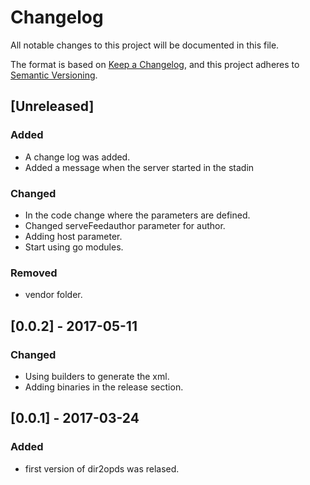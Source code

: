 # Changelog
All notable changes to this project will be documented in this file.

The format is based on [Keep a Changelog](https://keepachangelog.com/en/1.0.0/),
and this project adheres to [Semantic Versioning](https://semver.org/spec/v2.0.0.html).


## [Unreleased]

### Added
- A change log was added.
- Added a message when the server started in the stadin

### Changed
- In the code change where the parameters are defined.
- Changed serveFeedauthor parameter for author.
- Adding host parameter.
- Start using go modules.

### Removed
- vendor folder.


## [0.0.2] - 2017-05-11
### Changed
- Using builders to generate the xml.
- Adding binaries in the release section.

## [0.0.1] - 2017-03-24
### Added
- first version of dir2opds was relased.